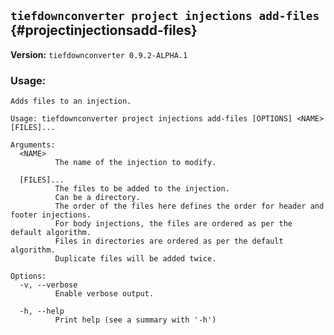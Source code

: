 ## `tiefdownconverter project injections add-files` {#projectinjectionsadd-files}

**Version:** `tiefdownconverter 0.9.2-ALPHA.1`

### Usage:
```
Adds files to an injection.

Usage: tiefdownconverter project injections add-files [OPTIONS] <NAME> [FILES]...

Arguments:
  <NAME>
          The name of the injection to modify.

  [FILES]...
          The files to be added to the injection.
          Can be a directory.
          The order of the files here defines the order for header and footer injections.
          For body injections, the files are ordered as per the default algorithm.
          Files in directories are ordered as per the default algorithm.
          Duplicate files will be added twice.

Options:
  -v, --verbose
          Enable verbose output.

  -h, --help
          Print help (see a summary with '-h')
```

